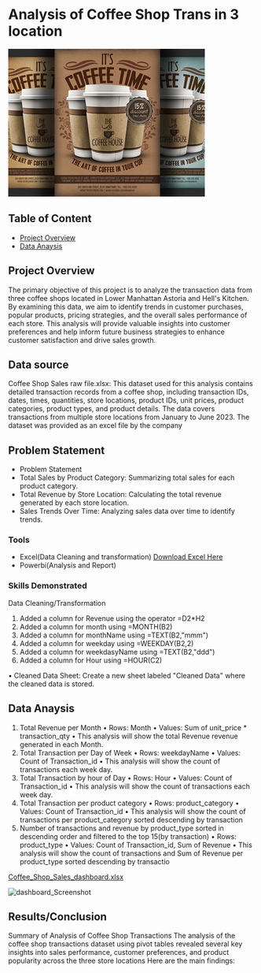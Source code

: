 # Analysis of Coffee Shop Trans in 3 location



![coffee_image](coffee_image.jpg)

## Table of Content

- [Project Overview](#Project-Overview)
- [Data Anaysis](#Data-Anaysis)

## Project Overview
The primary objective of this project is to analyze the transaction data from three coffee shops located in Lower Manhattan Astoria and Hell's Kitchen. By examining this data, we aim to identify trends in customer purchases, popular products, pricing strategies, and the overall sales performance of each store. This analysis will provide valuable insights into customer preferences and help inform future business strategies to enhance customer satisfaction and drive sales growth.
## Data source
Coffee Shop Sales raw file.xlsx: This dataset used for this analysis contains detailed transaction records from a coffee shop, including transaction IDs, dates, times, quantities, store locations, product IDs, unit prices, product categories, product types, and product details. The data covers transactions from multiple store locations from January to June 2023. The dataset was provided as an excel file by the company
## Problem Statement
- Problem Statement
- Total Sales by Product Category: Summarizing total sales for each product category.
- Total Revenue by Store Location: Calculating the total revenue generated by each store location.
- Sales Trends Over Time: Analyzing sales data over time to identify trends.
### Tools 
- Excel(Data Cleaning and transformation) [Download Excel Here](https://microsoft.com)
- Powerbi(Analysis and Report)
### Skills Demonstrated
Data Cleaning/Transformation
1.	Added a column for Revenue using the operator 	=D2*H2
2.	Added a column for month using 			=MONTH(B2)
3.	Added a column for monthName using 		=TEXT(B2,"mmm")
4.	Added a column for weekday using 			=WEEKDAY(B2,2)
5.	Added a column for weekdasyName using 		=TEXT(B2,"ddd") 
6.	Added a column for Hour using 			=HOUR(C2)

•	Cleaned Data Sheet: Create a new sheet labeled "Cleaned Data" where the cleaned data is stored.
## Data Anaysis

1. Total Revenue per Month
•	Rows: Month
•	Values: Sum of unit_price * transaction_qty
•	This analysis will show the total Revenue revenue generated in each Month.
2. Total Transaction per Day of Week
•	Rows: weekdayName
•	Values: Count of Transaction_id
•	This analysis will show the count of transactions each week day.
3. Total Transaction by hour of Day
•	Rows: Hour
•	Values: Count of Transaction_id
•	This analysis will show the count of transactions each week day.
4. Total Transaction per product category
•	Rows: product_category
•	Values: Count of Transaction_id
•	This analysis will show the count of transactions per product_category sorted descending by transaction
5. Number of transactions and revenue by product_type sorted in descending order and filtered to the top 15(by transaction)
•	Rows: product_type
•	Values: Count of Transaction_id, Sum of Revenue
•	This analysis will show the count of transactions and Sum of Revenue per product_type sorted descending by transactio

[Coffee_Shop_Sales_dashboard.xlsx](https://github.com/user-attachments/files/20709621/Coffee_Shop_Sales_dashboard.xlsx)

![dashboard_Screenshot](https://github.com/user-attachments/assets/7029d5c8-29a0-452f-a6a0-32cbb7d6cab5)

## Results/Conclusion
Summary of Analysis of Coffee Shop Transactions
The analysis of the coffee shop transactions dataset using pivot tables revealed several key insights into sales performance, customer preferences, and product popularity across the three store locations Here are the main findings:



